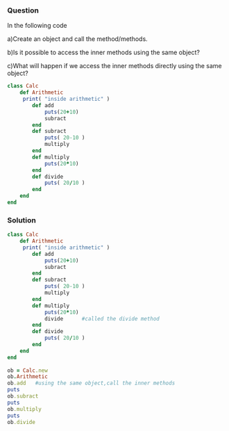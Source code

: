 ### Question  

In the following code

a)Create an object and call the method/methods.

b)Is it possible to access the inner methods using the same object?

c)What will happen if we access the inner methods directly using the same object?


```ruby
class Calc  
	def Arithmetic  
	 print( "inside arithmetic" )  
		def add  
			puts(20+10)  
			subract  
		end   	       
		def subract  
			puts( 20-10 )  
			multiply  
		end  
		def multiply  
			puts(20*10)  
		end   
		def divide  
			puts( 20/10 )  
		end  
	end  
end  
```
### Solution
```ruby
class Calc  
	def Arithmetic  
	 print( "inside arithmetic" )  
		def add  
			puts(20+10)  
			subract  
		end   
		def subract  
			puts( 20-10 )  
			multiply  
		end  
		def multiply  
			puts(20*10)  
			divide      #called the divide method
		end   
		def divide  
			puts( 20/10 )  
		end  
	end  
end  
 
ob = Calc.new  
ob.Arithmetic  
ob.add   #using the same object,call the inner methods
puts  
ob.subract  
puts  
ob.multiply  
puts      
ob.divide  
```
 
 
 
